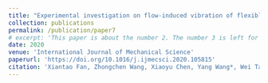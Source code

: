 ```yaml
---
title: "Experimental investigation on flow-induced vibration of flexible multi cylinders in atmospheric boundary layer"
collection: publications
permalink: /publication/paper7
# excerpt: 'This paper is about the number 2. The number 3 is left for future work.'
date: 2020
venue: 'International Journal of Mechanical Science'
paperurl: 'https://doi.org/10.1016/j.ijmecsci.2020.105815'
citation: 'Xiantao Fan, Zhongchen Wang, Xiaoyu Chen, Yang Wang*, Wei Tan*. &quot;Experimental investigation on flow-induced vibration of flexible multi cylinders in atmospheric boundary layer.&quot; <i>International Journal of Mechanical Science</i>. 2020, 183, 105815.'
---
```

<!-- This paper is about the number 2. The number 3 is left for future work.

[Download paper here](http://academicpages.github.io/files/paper2.pdf)

Recommended citation: Your Name, You. (2010). "Paper Title Number 2." <i>Journal 1</i>. 1(2). -->
